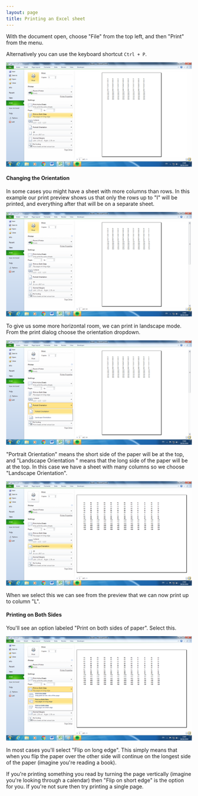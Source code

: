 ```yaml
---
layout: page
title: Printing an Excel sheet
---
```


With the document open, choose "File" from the top left, and then "Print" from the menu. 

Alternatively you can use the keyboard shortcut `Ctrl + P`.

![Print dialogue](/images/excel_print_dialog.png)

#### Changing the Orientation

In some cases you might have a sheet with more columns than rows. In this example our print preview shows us that
 only the rows up to "I" will be printed, and everything after that will be on a separate sheet.

![Horizontal Overspill](/images/excel_overspill_horizontal.png)

To give us some more horizontal room, we can print in landscape mode. From the print dialog choose the orientation
 dropdown.
 
![Changing Orientation](/images/excel_orientation.png)

 "Portrait Orientation" means the short side of the paper will be at the top, and "Landscape Orientation
 " means that the long side of the paper will be at the top. In this case we have a sheet with many columns so we
  choose "Landscape Orientation". 

![Landscape Preview](/images/excel_landscape.png)

When we select this we can see from the preview that we can now print up to column "L".

#### Printing on Both Sides

You'll see an option labeled "Print on both sides of paper". Select this.

![Double Sided](/images/excel_double_sided.png)

In most cases you'll select "Flip on long edge". This simply means that when you flip the paper over the other side
 will continue on the longest side of the paper (imagine you're reading a book). 
 
If you're printing something you read by turning the page vertically (imagine you're looking through a calendar) then
"Flip on short edge" is the option for you. If you're not sure then try printing a single page.
